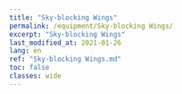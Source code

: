 ```yaml
---
title: "Sky-blocking Wings"
permalink: /equipment/Sky-blocking Wings/
excerpt: "Sky-blocking Wings"
last_modified_at: 2021-01-26
lang: en
ref: "Sky-blocking Wings.md"
toc: false
classes: wide
---
```


